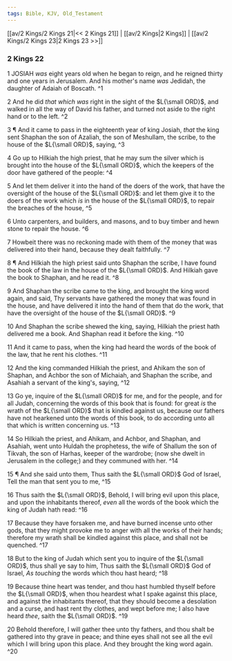 ```yaml
---
tags: Bible, KJV, Old_Testament
---
```


[[av/2 Kings/2 Kings 21|<< 2 Kings 21]] | [[av/2 Kings|2 Kings]] | [[av/2 Kings/2 Kings 23|2 Kings 23 >>]]

### 2 Kings 22

1 JOSIAH _was_ eight years old when he began to reign, and he reigned thirty and one years in Jerusalem. And his mother's name _was_ Jedidah, the daughter of Adaiah of Boscath. ^1

2 And he did _that_ _which_ _was_ right in the sight of the $L{\small ORD}$, and walked in all the way of David his father, and turned not aside to the right hand or to the left. ^2

3 ¶ And it came to pass in the eighteenth year of king Josiah, _that_ the king sent Shaphan the son of Azaliah, the son of Meshullam, the scribe, to the house of the $L{\small ORD}$, saying, ^3

4 Go up to Hilkiah the high priest, that he may sum the silver which is brought into the house of the $L{\small ORD}$, which the keepers of the door have gathered of the people: ^4

5 And let them deliver it into the hand of the doers of the work, that have the oversight of the house of the $L{\small ORD}$: and let them give it to the doers of the work which _is_ in the house of the $L{\small ORD}$, to repair the breaches of the house, ^5

6 Unto carpenters, and builders, and masons, and to buy timber and hewn stone to repair the house. ^6

7 Howbeit there was no reckoning made with them of the money that was delivered into their hand, because they dealt faithfully. ^7

8 ¶ And Hilkiah the high priest said unto Shaphan the scribe, I have found the book of the law in the house of the $L{\small ORD}$. And Hilkiah gave the book to Shaphan, and he read it. ^8

9 And Shaphan the scribe came to the king, and brought the king word again, and said, Thy servants have gathered the money that was found in the house, and have delivered it into the hand of them that do the work, that have the oversight of the house of the $L{\small ORD}$. ^9

10 And Shaphan the scribe shewed the king, saying, Hilkiah the priest hath delivered me a book. And Shaphan read it before the king. ^10

11 And it came to pass, when the king had heard the words of the book of the law, that he rent his clothes. ^11

12 And the king commanded Hilkiah the priest, and Ahikam the son of Shaphan, and Achbor the son of Michaiah, and Shaphan the scribe, and Asahiah a servant of the king's, saying, ^12

13 Go ye, inquire of the $L{\small ORD}$ for me, and for the people, and for all Judah, concerning the words of this book that is found: for great _is_ the wrath of the $L{\small ORD}$ that is kindled against us, because our fathers have not hearkened unto the words of this book, to do according unto all that which is written concerning us. ^13

14 So Hilkiah the priest, and Ahikam, and Achbor, and Shaphan, and Asahiah, went unto Huldah the prophetess, the wife of Shallum the son of Tikvah, the son of Harhas, keeper of the wardrobe; (now she dwelt in Jerusalem in the college;) and they communed with her. ^14

15 ¶ And she said unto them, Thus saith the $L{\small ORD}$ God of Israel, Tell the man that sent you to me, ^15

16 Thus saith the $L{\small ORD}$, Behold, I will bring evil upon this place, and upon the inhabitants thereof, _even_ all the words of the book which the king of Judah hath read: ^16

17 Because they have forsaken me, and have burned incense unto other gods, that they might provoke me to anger with all the works of their hands; therefore my wrath shall be kindled against this place, and shall not be quenched. ^17

18 But to the king of Judah which sent you to inquire of the $L{\small ORD}$, thus shall ye say to him, Thus saith the $L{\small ORD}$ God of Israel, _As_ _touching_ the words which thou hast heard; ^18

19 Because thine heart was tender, and thou hast humbled thyself before the $L{\small ORD}$, when thou heardest what I spake against this place, and against the inhabitants thereof, that they should become a desolation and a curse, and hast rent thy clothes, and wept before me; I also have heard _thee_, saith the $L{\small ORD}$. ^19

20 Behold therefore, I will gather thee unto thy fathers, and thou shalt be gathered into thy grave in peace; and thine eyes shall not see all the evil which I will bring upon this place. And they brought the king word again. ^20
